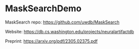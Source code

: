 # MaskSearchDemo

MaskSearch repo: https://github.com/uwdb/MaskSearch

Website: https://db.cs.washington.edu/projects/neuralartifactdb

Preprint: https://arxiv.org/pdf/2305.02375.pdf
